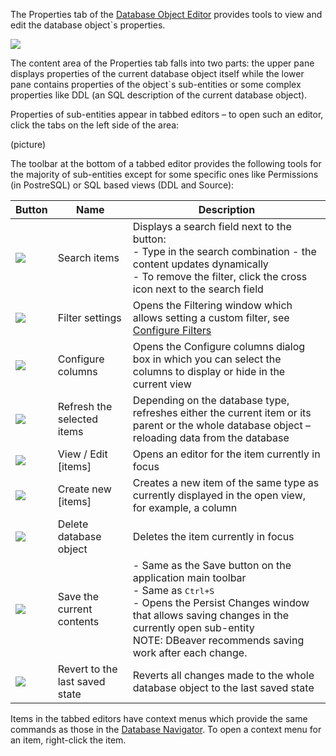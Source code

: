 The Properties tab of the [Database Object Editor](https://github.com/serge-rider/dbeaver/wiki/Database-Object-Editor) provides tools to view and edit the database object`s properties. 

<img src="https://www.dropbox.com/s/w01qxmgh5l82j2s/View%20editor.png?raw=1"/>

The content area of the Properties tab falls into two parts: the upper pane displays properties of the current database object itself while the lower pane contains properties of the object`s sub-entities or some complex properties like DDL (an SQL description of the current database object).

Properties of sub-entities appear in tabbed editors – to open such an editor, click the tabs on the left side of the area:

(picture)

The toolbar at the bottom of a tabbed editor provides the following tools for the majority of sub-entities except for some specific ones like Permissions (in PostreSQL) or SQL based views (DDL and Source):

Button|Name|Description
------|----|-----------
<img src="https://www.dropbox.com/s/ymgrvdc9rizdxmo/search%20icon.png?raw=1"/>|Search items|Displays a search field next to the button:<br/>- Type in the search combination - the content updates dynamically<br/>- To remove the filter, click the cross icon next to the search field
<img src="https://www.dropbox.com/s/c49v6wtsr4w7tin/Filter%20settings%20icon.png?raw=1"/>|Filter settings|Opens the Filtering window which allows setting a custom filter, see [Configure Filters](https://github.com/serge-rider/dbeaver/wiki/Configure-Filters)
<img src="https://www.dropbox.com/s/h01225sper0kfjw/Configure%20columns%20icon.png?raw=1"/>|Configure columns|Opens the Configure columns dialog box in which you can select the columns to display or hide in the current view
<img src="https://www.dropbox.com/s/b0kh0gj14wvfhlx/Refresh%20items%20icon.png?raw=1"/>|Refresh the selected items|Depending on the database type, refreshes either the current item or its parent or the whole database object – reloading data from the database
<img src="https://www.dropbox.com/s/vlflmta976cuydd/View-edit%20item%20icon.png?raw=1"/>|View / Edit [items]|Opens an editor for the item currently in focus
<img src="https://www.dropbox.com/s/ba6fqyb6adkuoxg/Create%20new%20item%20icon.png?raw=1"/>|Create new [items]|Creates a new item of the same type as currently displayed in the open view, for example, a column
<img src="https://www.dropbox.com/s/xbf7xgvi6bcrpzz/Delete%20object%20icon.png?raw=1"/>|Delete database object|Deletes the item currently in focus
<img src="https://www.dropbox.com/s/ap5204kc1itnijc/Save%20button.png?raw=1"/>|Save the current contents|- Same as the Save button on the application main toolbar<br/>- Same as <kbd>Ctrl+S</kbd><br/>- Opens the Persist Changes window that allows saving changes in the currently open sub-entity<br/>NOTE: DBeaver recommends saving work after each change. 
<img src="https://www.dropbox.com/s/70jsleztkvw9ce4/Revert%20button.png?raw=1"/>|Revert to the last saved state|Reverts all changes made to the whole database object to the last saved state 

Items in the tabbed editors have context menus which provide the same commands as those in the [Database Navigator](https://github.com/serge-rider/dbeaver/wiki/Database-Navigator). To open a context menu for an item, right-click the item. 
